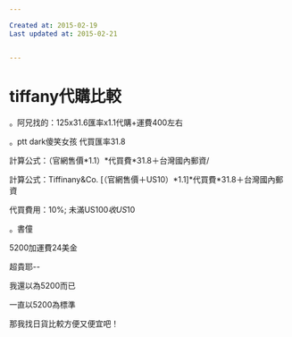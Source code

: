 ```yaml
---

Created at: 2015-02-19
Last updated at: 2015-02-21


---
```


# tiffany代購比較


。阿兄找的：125x31.6匯率x1.1代購+運費400左右

。ptt dark傻笑女孩
代買匯率31.8

計算公式：（官網售價\*1.1）\*代買費\*31.8＋台灣國內郵資/

計算公式：Tiffinany&Co. \[（官網售價＋US10）\*1.1\]\*代買費\*31.8＋台灣國內郵資

代買費用：10%; 未滿US$100收US$10

。書僮

5200加運費24美金

超貴耶--

我還以為5200而已

一直以5200為標準

那我找日貨比較方便又便宜吧！

